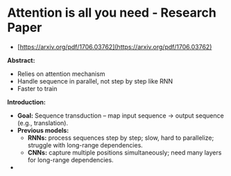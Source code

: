 # Attention is all you need - Research Paper

* [https://arxiv.org/pdf/1706.03762](https://arxiv.org/pdf/1706.03762)

**Abstract:**

* Relies on attention mechanism
* Handle sequence in parallel, not step by step like RNN
* Faster to train

**Introduction:**

* **Goal:** Sequence transduction – map input sequence → output sequence (e.g., translation).
* **Previous models:**
  * **RNNs:** process sequences step by step; slow, hard to parallelize; struggle with long-range dependencies.
  * **CNNs:** capture multiple positions simultaneously; need many layers for long-range dependencies.
*



























